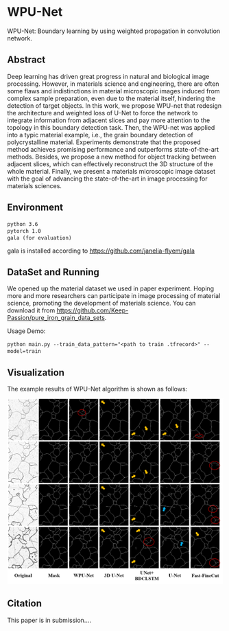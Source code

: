 # WPU-Net
WPU-Net: Boundary learning by using weighted propagation in convolution network.
<!-- This is the pytorch implementation of algorithm in paper https://arxiv.org/pdf/1905.09226.pdf. -->

## Abstract
Deep learning has driven great progress in natural and biological image processing. However, in materials science and engineering, there are often some flaws and indistinctions in material microscopic images induced from complex sample preparation, even due to the material itself, hindering the detection of target objects. In this work, we propose WPU-net that redesign the architecture and weighted loss of U-Net to force the network to integrate information from adjacent slices and pay more attention to the topology in this boundary detection task. Then, the WPU-net was applied into a typic material example, i.e., the grain boundary detection of polycrystalline material. Experiments demonstrate that the proposed method achieves promising performance and outperforms state-of-the-art methods. Besides, we propose a new method for object tracking between adjacent slices, which can effectively reconstruct the 3D structure of the whole material. Finally, we present a materials microscopic image dataset with the goal of advancing the state-of-the-art in image processing for materials sciences.

## Environment

    python 3.6
    pytorch 1.0
    gala (for evaluation)

gala is installed according to https://github.com/janelia-flyem/gala


## DataSet and Running

We opened up the material dataset we used in paper experiment. Hoping more and more researchers can participate in image processing of material science, promoting the development of materials science. You can download it from https://github.com/Keep-Passion/pure_iron_grain_data_sets.

Usage Demo:

    python main.py --train_data_pattern="<path to train .tfrecord>" --model=train


## Visualization

The example results of WPU-Net algorithm is shown as follows: 

<p align = "center">
<img src="https://raw.githubusercontent.com/clovermini/MarkdownPhotos/master/WPUnet.png">
</p>

## Citation
<!--
If you find our work is useful for your research, Please be kind to cite it. Thanks. 

    Ma B, Liu C, Wei X, et al. WPU-Net: Boundary learning by using weighted propagation in convolution network[J]. arXiv preprint arXiv:1905.09226, 2019.
-->
This paper is in submission....
